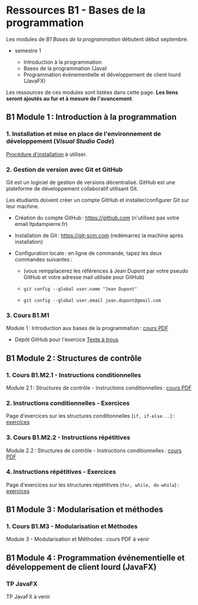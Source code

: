 # Ressources B1 - Bases de la programmation

Les modules de _B1 Bases de la programmation_ débutent début septembre.

- semestre 1

  - Introduction à la programmation
  - Bases de la programmation (Java)
  - Programmation événementielle et développement de client lourd (JavaFX)

Les ressources de ces modules sont listées dans cette page. **Les liens seront ajoutés au fur et à mesure de l'avancement**.

## B1 Module 1 : Introduction à la programmation

### 1. Installation et mise en place de l'environnement de développement (_Visual Studio Code_)

[Procédure d'installation](installation_ide.md) à utiliser.

### 2. Gestion de version avec Git et GitHub

Git est un logiciel de gestion de versions décentralisé. GitHub est une plateforme de développement collaboratif utilisant Git.

Les étudiants doivent créer un compte GitHub et installer/configurer Git sur leur machine.

- Création du compte GitHub : https://github.com (n'utilisez pas votre email ltpdampierre.fr)

- Installation de Git : https://git-scm.com (redémarrez la machine après installation)

- Configuration locale : en ligne de commande, tapez les deux commandes suivantes :

  - (vous rempplacerez les références à Jean Dupont par votre pseudo GitHub et votre adresse mail utilisée pour GitHub)

  - `git config --global user.name "Jean Dupont"`

  - `git config --global user.email jean.dupont@gmail.com`

### 3. Cours B1.M1

Module 1 : Introduction aux bases de la programmation : [cours PDF](pdf/M1-intro.pdf)

- Dépôt GitHub pour l'exercice [Texte à trous](https://github.com/rose-line/sio1-2026-java-texte-a-trous)

## B1 Module 2 : Structures de contrôle

### 1. Cours B1.M2.1 - Instructions conditionnelles

Module 2.1 : Structures de contrôle - Instructions conditionnelles : [cours PDF](pdf/M2.1-cond.pdf)

### 2. Instructions conditionnelles - Exercices

Page d'exercices sur les structures conditionnelles (`if, if-else...`) : [exercices](exercices/M2.1-cond.md)

### 3. Cours B1.M2.2 - Instructions répétitives

Module 2.2 : Structures de contrôle - Instructions conditionnelles : [cours PDF](pdf/M2.2-repet.pdf)

### 4. Instructions répétitives - Exercices

Page d'exercices sur les structures répétitives (`for, while, do-while`) : [exercices](exercices/M2.2-repet.md)

## B1 Module 3 : Modularisation et méthodes

### 1. Cours B1.M3 - Modularisation et Méthodes

Module 3 - Modularisation et Méthodes : cours PDF à venir

## B1 Module 4 : Programmation événementielle et développement de client lourd (JavaFX)

### TP JavaFX

TP JavaFX à venir
